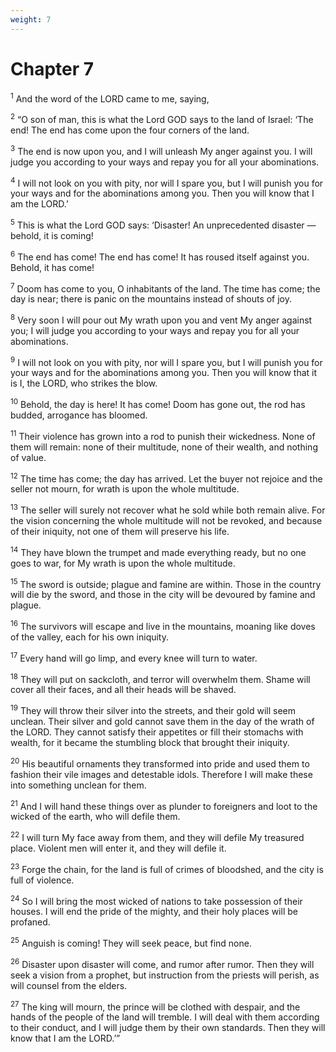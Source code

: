 ```yaml
---
weight: 7
---
```


# Chapter 7

<sup>1</sup> And the word of the LORD came to me, saying, 

<sup>2</sup> “O son of man, this is what the Lord GOD says to the land of Israel: ‘The end! The end has come upon the four corners of the land. 

<sup>3</sup> The end is now upon you, and I will unleash My anger against you. I will judge you according to your ways and repay you for all your abominations. 

<sup>4</sup> I will not look on you with pity, nor will I spare you, but I will punish you for your ways and for the abominations among you. Then you will know that I am the LORD.’ 

<sup>5</sup> This is what the Lord GOD says: ‘Disaster! An unprecedented disaster — behold, it is coming! 

<sup>6</sup> The end has come! The end has come! It has roused itself against you. Behold, it has come! 

<sup>7</sup> Doom has come to you, O inhabitants of the land. The time has come; the day is near; there is panic on the mountains instead of shouts of joy. 

<sup>8</sup> Very soon I will pour out My wrath upon you and vent My anger against you; I will judge you according to your ways and repay you for all your abominations. 

<sup>9</sup> I will not look on you with pity, nor will I spare you, but I will punish you for your ways and for the abominations among you. Then you will know that it is I, the LORD, who strikes the blow. 

<sup>10</sup> Behold, the day is here! It has come! Doom has gone out, the rod has budded, arrogance has bloomed. 

<sup>11</sup> Their violence has grown into a rod to punish their wickedness. None of them will remain: none of their multitude, none of their wealth, and nothing of value. 

<sup>12</sup> The time has come; the day has arrived. Let the buyer not rejoice and the seller not mourn, for wrath is upon the whole multitude. 

<sup>13</sup> The seller will surely not recover what he sold while both remain alive. For the vision concerning the whole multitude will not be revoked, and because of their iniquity, not one of them will preserve his life. 

<sup>14</sup> They have blown the trumpet and made everything ready, but no one goes to war, for My wrath is upon the whole multitude. 

<sup>15</sup> The sword is outside; plague and famine are within. Those in the country will die by the sword, and those in the city will be devoured by famine and plague. 

<sup>16</sup> The survivors will escape and live in the mountains, moaning like doves of the valley, each for his own iniquity. 

<sup>17</sup> Every hand will go limp, and every knee will turn to water. 

<sup>18</sup> They will put on sackcloth, and terror will overwhelm them. Shame will cover all their faces, and all their heads will be shaved. 

<sup>19</sup> They will throw their silver into the streets, and their gold will seem unclean. Their silver and gold cannot save them in the day of the wrath of the LORD. They cannot satisfy their appetites or fill their stomachs with wealth, for it became the stumbling block that brought their iniquity. 

<sup>20</sup> His beautiful ornaments they transformed into pride and used them to fashion their vile images and detestable idols. Therefore I will make these into something unclean for them. 

<sup>21</sup> And I will hand these things over as plunder to foreigners and loot to the wicked of the earth, who will defile them. 

<sup>22</sup> I will turn My face away from them, and they will defile My treasured place. Violent men will enter it, and they will defile it. 

<sup>23</sup> Forge the chain, for the land is full of crimes of bloodshed, and the city is full of violence. 

<sup>24</sup> So I will bring the most wicked of nations to take possession of their houses. I will end the pride of the mighty, and their holy places will be profaned. 

<sup>25</sup> Anguish is coming! They will seek peace, but find none. 

<sup>26</sup> Disaster upon disaster will come, and rumor after rumor. Then they will seek a vision from a prophet, but instruction from the priests will perish, as will counsel from the elders. 

<sup>27</sup> The king will mourn, the prince will be clothed with despair, and the hands of the people of the land will tremble. I will deal with them according to their conduct, and I will judge them by their own standards. Then they will know that I am the LORD.’” 


